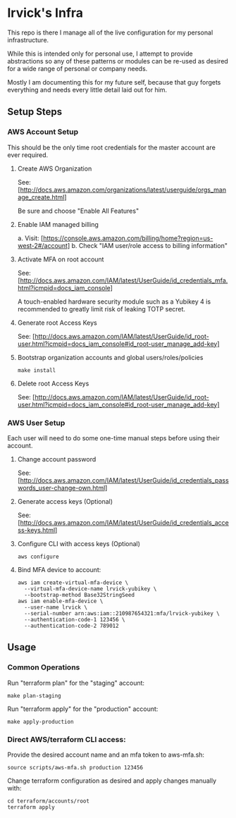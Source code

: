 # lrvick's Infra

This repo is there I manage all of the live configuration for my personal
infrastructure.

While this is intended only for personal use, I attempt to provide abstractions
so any of these patterns or modules can be re-used as desired for a wide range
of personal or company needs.

Mostly I am documenting this for my future self, because that guy forgets
everything and needs every little detail laid out for him.

## Setup Steps

### AWS Account Setup

This should be the only time root credentials for the master account are ever
required.

1. Create AWS Organization

    See: [http://docs.aws.amazon.com/organizations/latest/userguide/orgs_manage_create.html]

    Be sure and choose "Enable All Features"

2. Enable IAM managed billing

    a. Visit: [https://console.aws.amazon.com/billing/home?region=us-west-2#/account]
    b. Check "IAM user/role access to billing information"

3. Activate MFA on root account

    See: [http://docs.aws.amazon.com/IAM/latest/UserGuide/id_credentials_mfa.html?icmpid=docs_iam_console]

    A touch-enabled hardware security module such as a Yubikey 4 is recommended
    to greatly limit risk of leaking TOTP secret.

4. Generate root Access Keys

    See: [http://docs.aws.amazon.com/IAM/latest/UserGuide/id_root-user.html?icmpid=docs_iam_console#id_root-user_manage_add-key]

5. Bootstrap organization accounts and global users/roles/policies

    ```
    make install
    ```

6. Delete root Access Keys

    See: [http://docs.aws.amazon.com/IAM/latest/UserGuide/id_root-user.html?icmpid=docs_iam_console#id_root-user_manage_add-key]

### AWS User Setup

Each user will need to do some one-time manual steps before using their
account.

1. Change account password

    See: [http://docs.aws.amazon.com/IAM/latest/UserGuide/id_credentials_passwords_user-change-own.html]

2. Generate access keys (Optional)

    See: [http://docs.aws.amazon.com/IAM/latest/UserGuide/id_credentials_access-keys.html]

3. Configure CLI with access keys (Optional)

    ```
    aws configure
    ```
4. Bind MFA device to account:

    ```
    aws iam create-virtual-mfa-device \
      --virtual-mfa-device-name lrvick-yubikey \
      --bootstrap-method Base32StringSeed
    aws iam enable-mfa-device \
      --user-name lrvick \
      --serial-number arn:aws:iam::210987654321:mfa/lrvick-yubikey \
      --authentication-code-1 123456 \
      --authentication-code-2 789012
    ```

## Usage

### Common Operations

Run "terraform plan" for the "staging" account:
```
make plan-staging
```

Run "terraform apply" for the "production" account:
```
make apply-production
```

### Direct AWS/terraform CLI access:

Provide the desired account name and an mfa token to aws-mfa.sh:

```
source scripts/aws-mfa.sh production 123456
```

Change terraform configuration as desired and apply changes manually with:

```
cd terraform/accounts/root
terraform apply
```

